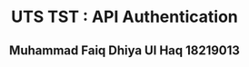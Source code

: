 <h1 align="center">
  <br>
  UTS TST : API Authentication
  <br>
</h1>
<h2 align="center">
  Muhammad Faiq Dhiya Ul Haq
  18219013
</h2>